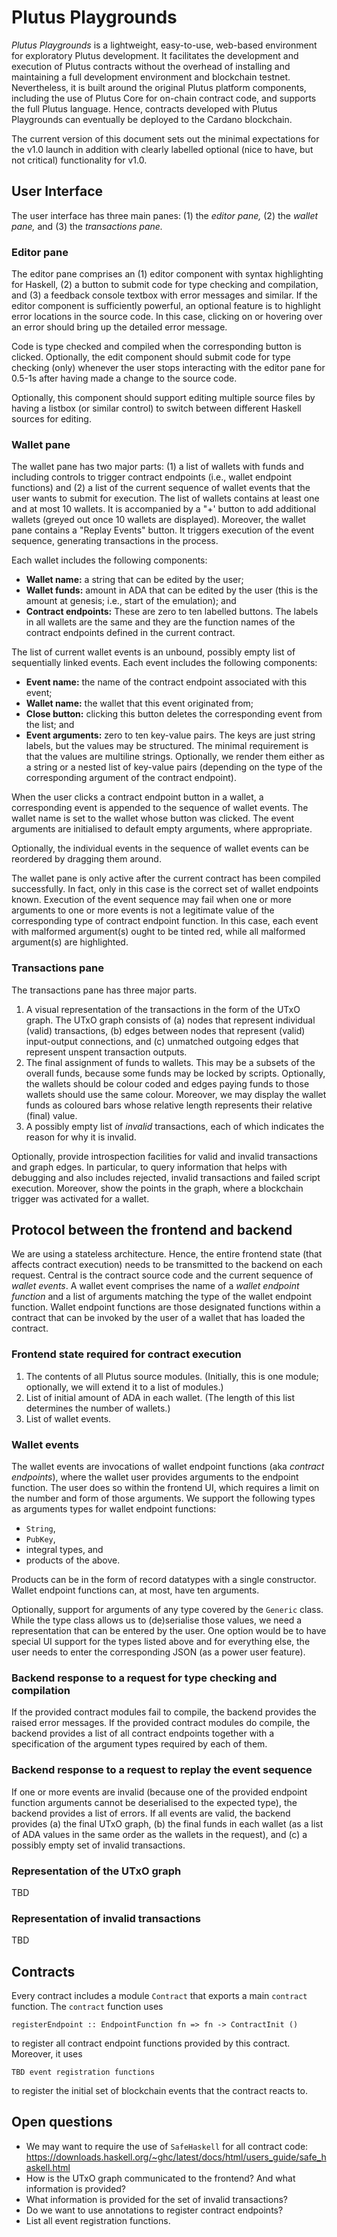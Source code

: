 # Plutus Playgrounds

*Plutus Playgrounds* is a lightweight, easy-to-use, web-based environment for exploratory Plutus development. It facilitates the development and execution of Plutus contracts without the overhead of installing and maintaining a full development environment and blockchain testnet. Nevertheless, it is built around the original Plutus platform components, including the use of Plutus Core for on-chain contract code, and supports the full Plutus language. Hence, contracts developed with Plutus Playgrounds can eventually be deployed to the Cardano blockchain.

The current version of this document sets out the minimal expectations for the v1.0 launch in addition with clearly labelled optional (nice to have, but not critical) functionality for v1.0.


## User Interface

The user interface has three main panes: (1) the *editor pane,* (2) the *wallet pane,* and (3) the *transactions pane.*

### Editor pane

The editor pane comprises an (1) editor component with syntax highlighting for Haskell, (2) a button to submit code for type checking and compilation, and (3) a feedback console textbox with error messages and similar. If the editor component is sufficiently powerful, an optional feature is to highlight error locations in the source code. In this case, clicking on or hovering over an error should bring up the detailed error message.

Code is type checked and compiled when the corresponding button is clicked. Optionally, the edit component should submit code for type checking (only) whenever the user stops interacting with the editor pane for 0.5-1s after having made a change to the source code.

Optionally, this component should support editing multiple source files by having a listbox (or similar control) to switch between different Haskell sources for editing.

### Wallet pane

The wallet pane has two major parts: (1) a list of wallets with funds and including controls to trigger contract endpoints (i.e., wallet endpoint functions) and (2) a list of the current sequence of wallet events that the user wants to submit for execution. The list of wallets contains at least one and at most 10 wallets. It is accompanied by a "+' button to add additional wallets (greyed out once 10 wallets are displayed). Moreover, the wallet pane contains a "Replay Events" button. It triggers execution of the event sequence, generating transactions in the process.

Each wallet includes the following components:

* **Wallet name:** a string that can be edited by the user;
* **Wallet funds:** amount in ADA that can be edited by the user (this is the amount at genesis; i.e., start of the emulation); and
* **Contract endpoints:** These are zero to ten labelled buttons. The labels in all wallets are the same and they are the function names of the contract endpoints defined in the current contract.

The list of current wallet events is an unbound, possibly empty list of sequentially linked events. Each event includes the following components:

* **Event name:** the name of the contract endpoint associated with this event;
* **Wallet name:** the wallet that this event originated from;
* **Close button:** clicking this button deletes the corresponding event from the list; and 
* **Event arguments:** zero to ten key-value pairs. The keys are just string labels, but the values may be structured. The minimal requirement is that the values are multiline strings. Optionally, we render them either as a string or a nested list of key-value pairs (depending on the type of the corresponding argument of the contract endpoint).

When the user clicks a contract endpoint button in a wallet, a corresponding event is appended to the sequence of wallet events. The wallet name is set to the wallet whose button was clicked. The event arguments are initialised to default empty arguments, where appropriate.

Optionally, the individual events in the sequence of wallet events can be reordered by dragging them around.

The wallet pane is only active after the current contract has been compiled successfully. In fact, only in this case is the correct set of wallet endpoints known. Execution of the event sequence may fail when one or more arguments to one or more events is not a legitimate value of the corresponding type of contract endpoint function. In this case, each event with malformed argument(s) ought to be tinted red, while all malformed argument(s) are highlighted.

### Transactions pane

The transactions pane has three major parts.

1. A visual representation of the transactions in the form of the UTxO graph. The UTxO graph consists of (a) nodes that represent individual (valid) transactions, (b) edges between nodes that represent (valid) input-output connections, and (c) unmatched outgoing edges that represent unspent transaction outputs.
2. The final assignment of funds to wallets. This may be a subsets of the overall funds, because some funds may be locked by scripts. Optionally, the wallets should be colour coded and edges paying funds to those wallets should use the same colour. Moreover, we may display the wallet funds as coloured bars whose relative length represents their relative (final) value.
3. A possibly empty list of *invalid* transactions, each of which indicates the reason for why it is invalid.

Optionally, provide introspection facilities for valid and invalid transactions and graph edges. In particular, to query information that helps with debugging and also includes rejected, invalid transactions and failed script execution. Moreover, show the points in the graph, where a blockchain trigger was activated for a wallet.


## Protocol between the frontend and backend

We are using a stateless architecture. Hence, the entire frontend state (that affects contract execution) needs to be transmitted to the backend on each request. Central is the contract source code and the current sequence of *wallet events*. A wallet event comprises the name of a *wallet endpoint function* and a list of arguments matching the type of the wallet endpoint function. Wallet endpoint functions are those designated functions within a contract that can be invoked by the user of a wallet that has loaded the contract.

### Frontend state required for contract execution

1. The contents of all Plutus source modules. (Initially, this is one module; optionally, we will extend it to a list of modules.)
2. List of initial amount of ADA in each wallet. (The length of this list determines the number of wallets.)
3. List of wallet events.

### Wallet events

The wallet events are invocations of wallet endpoint functions (aka *contract endpoints*), where the wallet user provides arguments to the endpoint function. The user does so within the frontend UI, which requires a limit on the number and form of those arguments. We support the following types as arguments types for wallet endpoint functions:

* `String`,
* `PubKey`,
* integral types, and
* products of the above.

Products can be in the form of record datatypes with a single constructor. Wallet endpoint functions can, at most, have ten arguments.

Optionally, support for arguments of any type covered by the `Generic` class. While the type class allows us to (de)serialise those values, we need a representation that can be entered by the user. One option would be to have special UI support for the types listed above and for everything else, the user needs to enter the corresponding JSON (as a power user feature).

### Backend response to a request for type checking and compilation

If the provided contract modules fail to compile, the backend provides the raised error messages. If the provided contract modules do compile, the backend provides a list of all contract endpoints together with a specification of the argument types required by each of them.

### Backend response to a request to replay the event sequence

If one or more events are invalid (because one of the provided endpoint function arguments cannot be deserialised to the expected type), the backend provides a list of errors. If all events are valid, the backend provides (a) the final UTxO graph, (b) the final funds in each wallet (as a list of ADA values in the same order as the wallets in the request), and (c) a possibly empty set of invalid transactions. 

### Representation of the UTxO graph

TBD

### Representation of invalid transactions

TBD


## Contracts

Every contract includes a module `Contract` that exports a main `contract` function. The `contract` function uses 

```
registerEndpoint :: EndpointFunction fn => fn -> ContractInit ()
```

to register all contract endpoint functions provided by this contract. Moreover, it uses 

```
TBD event registration functions
```

to register the initial set of blockchain events that the contract reacts to.


## Open questions

* We may want to require the use of `SafeHaskell` for all contract code: https://downloads.haskell.org/~ghc/latest/docs/html/users_guide/safe_haskell.html
* How is the UTxO graph communicated to the frontend? And what information is provided?
* What information is provided for the set of invalid transactions?
* Do we want to use annotations to register contract endpoints?
* List all event registration functions.
